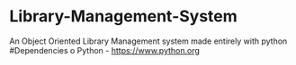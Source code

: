 # Library-Management-System
An Object Oriented Library Management system made entirely with python
#Dependencies
o Python - https://www.python.org
